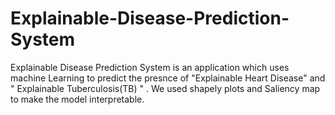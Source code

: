 # Explainable-Disease-Prediction-System
Explainable Disease Prediction System is an application which uses machine Learning to predict the presnce of "Explainable Heart Disease" and " Explainable Tuberculosis(TB) " . We used shapely plots and  Saliency map to make the model interpretable.
